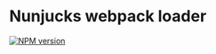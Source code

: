 Nunjucks webpack loader
==============================

[![NPM version][npm-image]][npm-url]

[npm-url]: https://www.npmjs.com/package/nunjucks-template-loader
[npm-image]: https://img.shields.io/badge/npm-v0.2.0-blue
